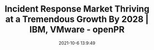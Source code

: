 ---
"title": "Incident Response Market Thriving at a Tremendous Growth By 2028 | IBM, VMware - openPR"
"date": "2021-10-6 13:9:49"
"feed_name": "GOOGLENEWSINDUSTRIAL"
"feed_website": "https://news.google.com/search?q=industrial%2Bincident&hl=en-US&gl=US&ceid=US:en"
"feed_rss": "https://news.google.com/rss/search?q=industrial%2Bincident&hl=en-US&gl=US&ceid=US:en"
"link": "https://www.openpr.com/news/2419587/incident-response-market-thriving-at-a-tremendous-growth-by-2028"
"source": "{'href': 'https://www.openpr.com', 'title': 'openPR'}"
"file": "_posts/2021-1-1-0b1406f5b3b208d5e6923e48284c17983c409766.md"
"accident": "0"
"drilling": "0"
"dead": "0"
"injured": "0"
"arrested": "0"
"place": "unknown place"
"where": "unknown site"
"causes": "unknown"
"place_uri": "unknown place"
---